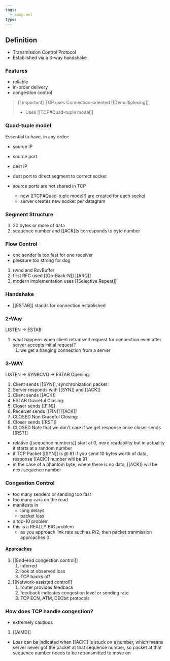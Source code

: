 ```yaml
---
tags:
  - comp-net
type:
---
```

## Definition
- Transmission Control Protocol
- Established via a 3-way handshake

### Features
- reliable
- in-order delivery
- congestion control


> [! important] TCP uses Connection-oriented [[Demultiplexing]]
> - Uses [[TCP#Quad-tuple model]]
### Quad-tuple model
Essential to have, in any order:
- source IP
- source port
- dest IP
- dest port
to direct segment to correct socket

- source ports are not shared in TCP
	- new [[TCP#Quad-tuple model]] are created for each socket
	- server creates new socket per datagram
### Segment Structure

1. 20 bytes or more of data
2. sequence number and [[ACK]]s corresponds to byte number 
### Flow Control
- one sender is too fast for one receiver
- pressure too strong for dog
1. rwnd and RcvBuffer
2. first RFC used [[Go-Back-N]] [[ARQ]]
3. modern implementation uses [[Selective Repeat]]

### Handshake
- [[ESTAB]] stands for connection established
### 2-Way
LISTEN -> ESTAB
1. what happens when client retransmit request for connection even after server accepts initial request?
	1. we get a hanging connection from a server

### 3-WAY
LISTEN -> SYNRCVD -> ESTAB
Opening:
1. Client sends [[SYN]], synchronization packet
3. Server responds with [[SYN]] and [[ACK]]
4. Client sends [[ACK]]
5. ESTAB
Graceful Closing:
1. Closer sends [[FIN]]
2. Receiver sends [[FIN]] [[ACK]]
3. CLOSED
Non Graceful Closing:
1. Closer sends [[RST]]
2. CLOSED
Note that we don't care if we get response once closer sends [[RST]]

- relative [[sequence numbers]] start at 0, more readability but in actuality it starts at a random number
- if TCP Packet [[SYN]] is @ 81 if you send 10 bytes worth of data, response [[ACK]] number will be 91
- in the case of a phantom byte, where there is no data, [[ACK]] will be next sequence number


### Congestion Control
- too many senders or sending too fast
- too many cars on the road
- manifests in
	- long delays
	- packet loss
- a top-10 problem
- this is a REALLY BIG problem
	- as you approach link rate such as $R/2$, then packet tranmission approaches $0$
#### Approaches
1. [[End-end congestion control]]
	1. inferred
	2. look at observed loss
	3. TCP backs off
2. [[Network-assisted control]]
	1. router provides feedback
	2. feedback indicates congestion level or sending rate
	3. TCP ECN, ATM, DECbit protocols


### How does TCP handle congestion?
- extremely cautious
1. [[AIMD]]
- Loss can be indicated when [[ACK]] is stuck on a number, which means server never got the packet at that sequence number, so packet at that sequence number needs to be retransmitted to move on
